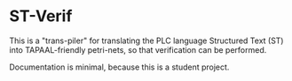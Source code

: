 # ST-Verif

This is a "trans-piler" for translating the PLC language Structured Text (ST) into TAPAAL-friendly petri-nets, so that verification can be performed.

Documentation is minimal, because this is a student project.
